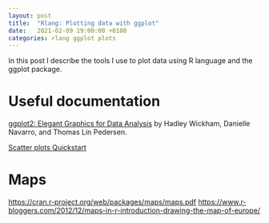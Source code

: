 ```yaml
---
layout: post
title:  "Rlang: Plotting data with ggplot"
date:   2021-02-09 19:00:00 +0100
categories: rlang ggplot plots
---
```


In this post I describe the tools I use to plot data using R language and the ggplot package. 

# Useful documentation
[ggplot2: Elegant Graphics for Data Analysis][ggplot] by Hadley Wickham, Danielle Navarro, and Thomas Lin Pedersen.

[Scatter plots Quickstart][sthda]

[sthda]: http://www.sthda.com/english/wiki/ggplot2-scatter-plots-quick-start-guide-r-software-and-data-visualization

[ggplot]: https://ggplot2-book.org/

# Maps
https://cran.r-project.org/web/packages/maps/maps.pdf
https://www.r-bloggers.com/2012/12/maps-in-r-introduction-drawing-the-map-of-europe/
